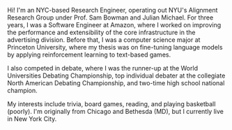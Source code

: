 Hi! I'm an NYC-based Research Engineer, operating out NYU's Alignment Research Group under Prof. Sam Bowman and Julian Michael. For three years, I was a Software Engineer at Amazon, where I worked on improving the performance and extensibility of the core infrastructure in the advertising division. Before that, I was a computer science major at Princeton University, where my thesis was on fine-tuning language models by applying reinforcement learning to text-based games. 

I also competed in debate, where I was the runner-up at the World Universities Debating Championship, top individual debater at the collegiate North American Debating Championship, and two-time high school national champion. 

My interests include trivia, board games, reading, and playing basketball (poorly). I'm originally from Chicago and Bethesda (MD), but I currently live in New York City.